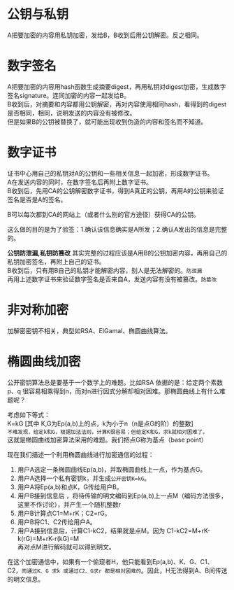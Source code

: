 # 公钥与私钥
A把要加密的内容用私钥加密，发给B，B收到后用公钥解密。反之相同。  

# 数字签名
A把要加密的内容用hash函数生成摘要digest，再用私钥对digest加密，生成数字签名signature。连同加密的内容一起发给B。  
B收到后，对摘要和内容都用公钥解密，再对内容使用相同hash，看得到的digest是否相同，相同，说明发送的内容没有被修改。  
但是如果B的公钥被替换了，就可能出现收到伪造的内容和签名而不知道。

# 数字证书
证书中心用自己的私钥对A的公钥和一些相关信息一起加密，形成数字证书。   
A在发送内容的同时，在数字签名后再附上数字证书。  
B收到后，先用CA的公钥解密数字证书，得到A真正的公钥，再用A的公钥来验证签名是否是A的签名。  

B可以每次都到CA的网站上（或者什么别的官方途径）获得CA的公钥。

这么做的目的是为了验签：1.确认该信息确实是A所发；2.确认A发出的信息是完整的。

**公钥防泄漏,私钥防篡改**
其实完整的过程应该是A用B的公钥加密内容，再用自己的私钥加密签名，再附上自己的证书。  
B收到后，只有用B自己的私钥才能解密内容，别人是无法解密的。`防泄漏`    
再用上述数字证书来验证数字签名是否来自A，发送内容有没有被篡改。`防篡改`

# 非对称加密
加解密密钥不相关，典型如RSA、EIGamal、椭圆曲线算法。

# 椭圆曲线加密

公开密钥算法总是要基于一个数学上的难题。比如RSA 依据的是：给定两个素数p、q 很容易相乘得到n，而对n进行因式分解却相对困难。那椭圆曲线上有什么难题呢？

考虑如下等式：  
K=kG  [其中 K,G为Ep(a,b)上的点，k为小于n（n是点G的阶）的整数]  
`不难发现，给定k和G，根据加法法则，计算K很容易；但给定K和G，求k就相对困难了。`  
这就是椭圆曲线加密算法采用的难题。我们把点G称为基点（base point）  

现在我们描述一个利用椭圆曲线进行加密通信的过程：  

1.  用户A选定一条椭圆曲线Ep(a,b)，并取椭圆曲线上一点，作为基点G。
2.  用户A选择一个私有密钥k，并生成`公开密钥K=kG`。
3.  用户A将Ep(a,b)和点K，G传给用户B。
4.  用户B接到信息后 ，将待传输的明文编码到Ep(a,b)上一点M（编码方法很多，这里不作讨论），并产生一个随机整数r
5.  用户B计算点C1=M+rK；C2=rG。
6.  用户B将C1、C2传给用户A。
7.  用户A接到信息后，计算C1-kC2，结果就是点M。因为
    C1-kC2=M+rK-k(rG)=M+rK-r(kG)=M  
    再对点M进行解码就可以得到明文。

在这个加密通信中，如果有一个偷窥者H，他只能看到Ep(a,b)、K、G、C1、C2，`而通过K、G 求k 或通过C2、G求r 都是相对困难的`。因此，H无法得到A、B间传送的明文信息。
